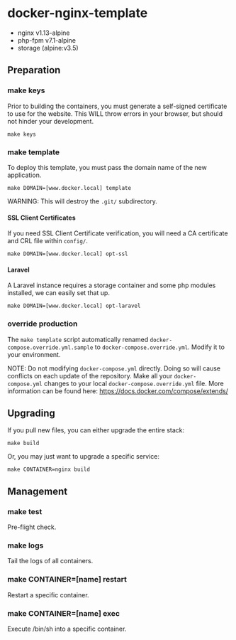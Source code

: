 # docker-nginx-template

* nginx v1.13-alpine
* php-fpm v7.1-alpine
* storage (alpine:v3.5)

## Preparation

### make keys

Prior to building the containers, you must generate a self-signed certificate to use for the website.  This WILL throw errors in your browser, but should not hinder your development.

```
make keys
```

### make template

To deploy this template, you must pass the domain name of the new application.

```
make DOMAIN=[www.docker.local] template
```

WARNING: This will destroy the `.git/` subdirectory.

#### SSL Client Certificates

If you need SSL Client Certificate verification, you will need a CA certificate and CRL file within `config/`.

```
make DOMAIN=[www.docker.local] opt-ssl
```

#### Laravel

A Laravel instance requires a storage container and some php modules installed, we can easily set that up.

```
make DOMAIN=[www.docker.local] opt-laravel
```

### override production

The `make template` script automatically renamed `docker-compose.override.yml.sample` to `docker-compose.override.yml`. Modify it to your environment.

NOTE: Do not modifying `docker-compose.yml` directly. Doing so will cause conflicts on each update of the repository.  Make all your `docker-compose.yml` changes to your local `docker-compose.override.yml` file.  More information can be found here: https://docs.docker.com/compose/extends/

## Upgrading

If you pull new files, you can either upgrade the entire stack:

```
make build
```

Or, you may just want to upgrade a specific service:

```
make CONTAINER=nginx build
```

## Management

### make test

Pre-flight check.

### make logs

Tail the logs of all containers.

### make CONTAINER=[name] restart

Restart a specific container.

### make CONTAINER=[name] exec

Execute /bin/sh into a specific container.
